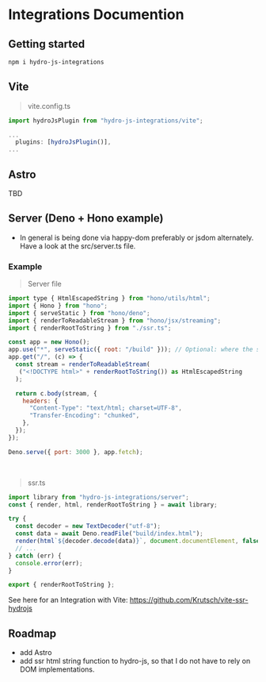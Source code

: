 # Integrations Documention

## Getting started  
```sh
npm i hydro-js-integrations
```


## Vite
> vite.config.ts
```js
import hydroJsPlugin from "hydro-js-integrations/vite";

...
  plugins: [hydroJsPlugin()],
...
```

## Astro
TBD

## Server (Deno + Hono example)
- In general is being done via happy-dom preferably or jsdom alternately. Have a look at the src/server.ts file.

### Example
> Server file
```js
import type { HtmlEscapedString } from "hono/utils/html";
import { Hono } from "hono";
import { serveStatic } from "hono/deno";
import { renderToReadableStream } from "hono/jsx/streaming";
import { renderRootToString } from "./ssr.ts";

const app = new Hono();
app.use("*", serveStatic({ root: "/build" })); // Optional: where the static files are
app.get("/", (c) => {
  const stream = renderToReadableStream(
   ("<!DOCTYPE html>" + renderRootToString()) as HtmlEscapedString
  );

  return c.body(stream, {
    headers: {
      "Content-Type": "text/html; charset=UTF-8",
      "Transfer-Encoding": "chunked",
    },
  });
});

Deno.serve({ port: 3000 }, app.fetch);
```
<br>

> ssr.ts
```js
import library from "hydro-js-integrations/server";
const { render, html, renderRootToString } = await library;

try {
  const decoder = new TextDecoder("utf-8");
  const data = await Deno.readFile("build/index.html");
  render(html`${decoder.decode(data)}`, document.documentElement, false);
  // ...
} catch (err) {
  console.error(err);
}

export { renderRootToString };
```

See here for an Integration with Vite: https://github.com/Krutsch/vite-ssr-hydrojs

## Roadmap
- add Astro
- add ssr html string function to hydro-js, so that I do not have to rely on DOM implementations.